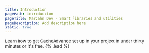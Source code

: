 ```yaml
---
title: Introduction
pagePath: introduction
pageTitle: Marzahn Dev - Smart libraries and utilities
pageDescription: Add description here
static: true
---
```


Learn how to get CacheAdvance set up in your project in under thirty minutes or it's free. {% .lead %}
